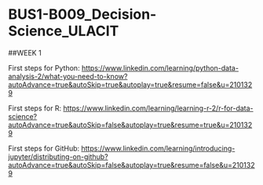 # BUS1-B009_Decision-Science_ULACIT

##WEEK 1

First steps for Python:
https://www.linkedin.com/learning/python-data-analysis-2/what-you-need-to-know?autoAdvance=true&autoSkip=true&autoplay=true&resume=false&u=2101329

First steps for R:
https://www.linkedin.com/learning/learning-r-2/r-for-data-science?autoAdvance=true&autoSkip=false&autoplay=true&resume=true&u=2101329

First steps for GitHub:
https://www.linkedin.com/learning/introducing-jupyter/distributing-on-github?autoAdvance=true&autoSkip=false&autoplay=true&resume=false&u=2101329
